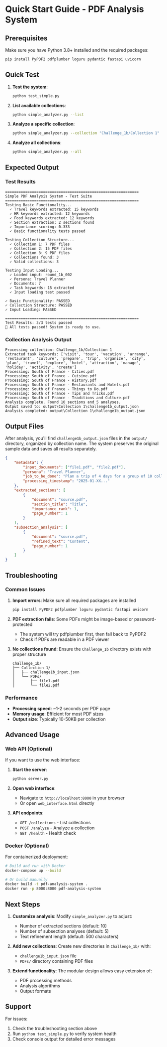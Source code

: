 # Quick Start Guide - PDF Analysis System

## Prerequisites

Make sure you have Python 3.8+ installed and the required packages:

```bash
pip install PyPDF2 pdfplumber loguru pydantic fastapi uvicorn
```

## Quick Test

1. **Test the system**:
   ```bash
   python test_simple.py
   ```

2. **List available collections**:
   ```bash
   python simple_analyzer.py --list
   ```

3. **Analyze a specific collection**:
   ```bash
   python simple_analyzer.py --collection "Challenge_1b/Collection 1"
   ```

4. **Analyze all collections**:
   ```bash
   python simple_analyzer.py --all
   ```

## Expected Output

### Test Results
```
============================================================
Simple PDF Analysis System - Test Suite
============================================================
Testing Basic Functionality...
  ✓ Travel keywords extracted: 15 keywords
  ✓ HR keywords extracted: 12 keywords
  ✓ Food keywords extracted: 12 keywords
  ✓ Section extraction: 2 sections found
  ✓ Importance scoring: 0.333
  ✓ Basic functionality tests passed

Testing Collection Structure...
  ✓ Collection 1: 7 PDF files
  ✓ Collection 2: 15 PDF files
  ✓ Collection 3: 9 PDF files
  ✓ Collections found: 3
  ✓ Valid collections: 3

Testing Input Loading...
  ✓ Loaded input: round_1b_002
  ✓ Persona: Travel Planner
  ✓ Documents: 7
  ✓ Task keywords: 15 extracted
  ✓ Input loading test passed

✓ Basic Functionality: PASSED
✓ Collection Structure: PASSED
✓ Input Loading: PASSED

============================================================
Test Results: 3/3 tests passed
🎉 All tests passed! System is ready to use.
```

### Collection Analysis Output
```
Processing collection: Challenge_1b/Collection 1
Extracted task keywords: ['visit', 'tour', 'vacation', 'arrange', 'restaurant', 'culture', 'prepare', 'trip', 'organize', 'city', 'plan', 'travel', 'explore', 'hotel', 'attraction', 'manage', 'holiday', 'activity', 'create']
Processing: South of France - Cities.pdf
Processing: South of France - Cuisine.pdf
Processing: South of France - History.pdf
Processing: South of France - Restaurants and Hotels.pdf
Processing: South of France - Things to Do.pdf
Processing: South of France - Tips and Tricks.pdf
Processing: South of France - Traditions and Culture.pdf
Analysis complete. Found 10 sections and 5 analyses.
Output saved to: output\Collection 1\challenge1b_output.json
Analysis completed: output\Collection 1\challenge1b_output.json
```

## Output Files

After analysis, you'll find `challenge1b_output.json` files in the `output/` directory, organized by collection name. The system preserves the original sample data and saves all results separately.

```json
{
    "metadata": {
        "input_documents": ["file1.pdf", "file2.pdf"],
        "persona": "Travel Planner",
        "job_to_be_done": "Plan a trip of 4 days for a group of 10 college friends.",
        "processing_timestamp": "2025-01-XX..."
    },
    "extracted_sections": [
        {
            "document": "source.pdf",
            "section_title": "Title",
            "importance_rank": 1,
            "page_number": 1
        }
    ],
    "subsection_analysis": [
        {
            "document": "source.pdf",
            "refined_text": "Content",
            "page_number": 1
        }
    ]
}
```

## Troubleshooting

### Common Issues

1. **Import errors**: Make sure all required packages are installed
   ```bash
   pip install PyPDF2 pdfplumber loguru pydantic fastapi uvicorn
   ```

2. **PDF extraction fails**: Some PDFs might be image-based or password-protected
   - The system will try pdfplumber first, then fall back to PyPDF2
   - Check if PDFs are readable in a PDF viewer

3. **No collections found**: Ensure the `Challenge_1b` directory exists with proper structure
   ```
   Challenge_1b/
   ├── Collection 1/
   │   ├── challenge1b_input.json
   │   └── PDFs/
   │       ├── file1.pdf
   │       └── file2.pdf
   ```

### Performance

- **Processing speed**: ~1-2 seconds per PDF page
- **Memory usage**: Efficient for most PDF sizes
- **Output size**: Typically 10-50KB per collection

## Advanced Usage

### Web API (Optional)

If you want to use the web interface:

1. **Start the server**:
   ```bash
   python server.py
   ```

2. **Open web interface**:
   - Navigate to `http://localhost:8000` in your browser
   - Or open `web_interface.html` directly

3. **API endpoints**:
   - `GET /collections` - List collections
   - `POST /analyze` - Analyze a collection
   - `GET /health` - Health check

### Docker (Optional)

For containerized deployment:

```bash
# Build and run with Docker
docker-compose up --build

# Or build manually
docker build -t pdf-analysis-system .
docker run -p 8000:8000 pdf-analysis-system
```

## Next Steps

1. **Customize analysis**: Modify `simple_analyzer.py` to adjust:
   - Number of extracted sections (default: 10)
   - Number of subsection analyses (default: 5)
   - Text refinement length (default: 500 characters)

2. **Add new collections**: Create new directories in `Challenge_1b/` with:
   - `challenge1b_input.json` file
   - `PDFs/` directory containing PDF files

3. **Extend functionality**: The modular design allows easy extension of:
   - PDF processing methods
   - Analysis algorithms
   - Output formats

## Support

For issues:
1. Check the troubleshooting section above
2. Run `python test_simple.py` to verify system health
3. Check console output for detailed error messages 